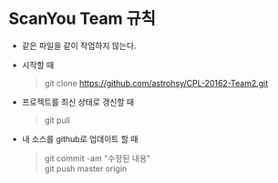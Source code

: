 # ScanYou Team 규칙

* 같은 파일을 같이 작업하지 않는다.

* 시작할 때
    > git clone https://github.com/astrohsy/CPL-20162-Team2.git

* 프로젝트를 최신 상태로 갱신할 때
    > git pull

* 내 소스를 github로 업데이트 할 때
    > git commit -am "수정된 내용" <br />
    > git push master origin
